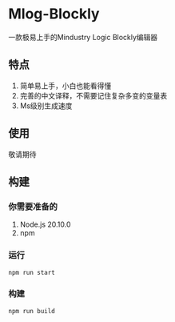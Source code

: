 # Mlog-Blockly
一款极易上手的Mindustry Logic Blockly编辑器

## 特点
1. 简单易上手，小白也能看得懂
2. 完善的中文译释，不需要记住复杂多变的变量表
3. Ms级别生成速度

## 使用
敬请期待

## 构建
### 你需要准备的
1. Node.js 20.10.0
2. npm
### 运行
`npm run start`
### 构建
`npm run build`
 
